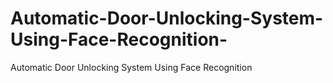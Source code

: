 # Automatic-Door-Unlocking-System-Using-Face-Recognition-
Automatic Door Unlocking System Using Face Recognition 
